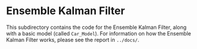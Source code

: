 # Ensemble Kalman Filter

This subdirectory contains the code for the Ensemble Kalman Filter, along with a
basic model (called `Car_Model`).
For information on how the Ensemble Kalman Filter works, please see the report
in `../docs/`.

